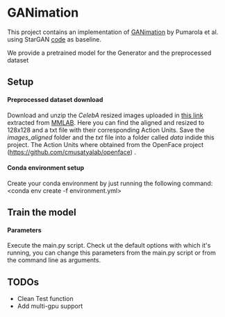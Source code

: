 # GANimation

This project contains an implementation of [GANimation](https://arxiv.org/pdf/1807.09251.pdf) by Pumarola et al. using StarGAN [code](https://github.com/yunjey/stargan) as baseline.

We provide a pretrained model for the Generator and the preprocessed dataset


## Setup

#### Preprocessed dataset download
Download and unzip the *CelebA* resized images uploaded in [this link](https://www.dropbox.com/sh/mx3g9tggzl1kcd1/AAAueOQPKv3i9OJHRVCQEGcZa?dl=0) extracted from [MMLAB](http://mmlab.ie.cuhk.edu.hk/projects/CelebA.html). Here you can find the aligned and resized to 128x128 and a txt file with their corresponding Action Units. Save the *images_aligned* folder and the *txt* file into a folder called *data* indide this project. The Action Units where obtained from the OpenFace project (https://github.com/cmusatyalab/openface) .

#### Conda environment setup
Create your conda environment by just running the following command:
<conda env create -f environment.yml>

## Train the model

#### Parameters

Execute the main.py script. Check ut the default options with which it's running, you can change this parameters from the main.py script or from the command line as arguments.


## TODOs

- Clean Test function
- Add multi-gpu support
